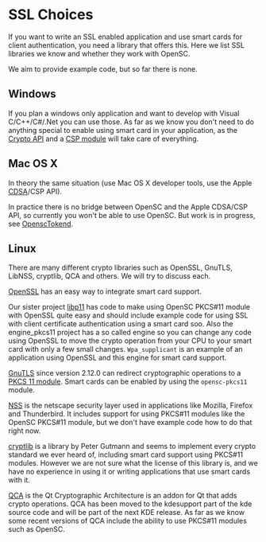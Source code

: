 # SSL Choices

If you want to write an SSL enabled application and use smart cards for client authentication,
you need a library that offers this. Here we list SSL libraries we know and whether they work
with OpenSC.

We aim to provide example code, but so far there is none.

## Windows

If you plan a windows only application and want to develop with Visual C/C++/C#/.Net you can use those. As far as we know you don't need to do anything special to enable using smart card in your application, as the [Crypto API](https://learn.microsoft.com/en-us/windows/win32/seccrypto/cryptoapi-system-architecture) and a [CSP module](https://learn.microsoft.com/en-us/windows/win32/seccrypto/csps-and-the-cryptography-process) will take care of everything.

## Mac OS X

In theory the same situation (use Mac OS X developer tools, use the Apple [CDSA](https://developer.apple.com/library/archive/documentation/Security/Conceptual/cryptoservices/CDSA/CDSA.html)/CSP API).

In practice there is no bridge between OpenSC and the Apple CDSA/CSP API, so currently you won't be able to use OpenSC. But work is in progress, see [OpenscTokend](OpenSC.tokend).

## Linux

There are many different crypto libraries such as OpenSSL, GnuTLS, LibNSS, cryptlib, QCA and others. We will try to discuss each.

[OpenSSL](http://www.openssl.org/) has an easy way to integrate smart card support.

Our sister project
[libp11](https://github.com/OpenSC/libp11) has code to make using OpenSC PKCS#11 module with OpenSSL quite easy and should include example code for using SSL with client certificate authentication using a smart card soo. Also the engine_pkcs11 project has a so called engine so you can change any code using OpenSSL to move the crypto operation from your CPU to your smart card with only a few small changes. `Wpa_supplicant` is an example of an application using OpenSSL and this engine for smart card support.

[GnuTLS](https://www.gnutls.org/) since version 2.12.0 can redirect cryptographic operations to a [PKCS 11 module](https://www.gnutls.org/manual/html_node/Smart-cards-and-HSMs.html). Smart cards can be enabled by using the `opensc-pkcs11` module.

[NSS](http://www.mozilla.org/projects/security/pki/nss/) is the netscape security layer used in applications like Mozilla, Firefox and Thunderbird. It includes support for using PKCS#11 modules like the OpenSC PKCS#11 module, but we don't have example code how to do that right now.

[cryptlib](http://www.cs.auckland.ac.nz/~pgut001/cryptlib/) is a library by Peter Gutmann and seems to implement every crypto standard we ever heard of, including smart card support using PKCS#11 modules. However we are not sure what the license of this library is, and we have no experience in using it or writing applications that use smart cards with it.

[QCA](https://api.kde.org/qca/html/index.html) is the Qt Cryptographic Architecture is an addon for Qt that adds crypto operations. QCA has been moved to the kdesupport part of the kde source code and will be part of the next KDE release. As far as we know some recent versions of QCA include the ability to use PKCS#11 modules such as OpenSC.
